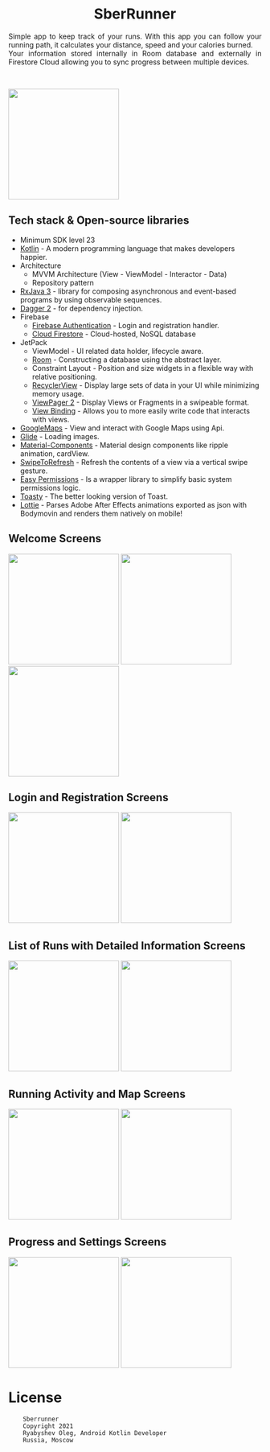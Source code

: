 <h1 align="center">SberRunner</h1>

<p align="justify">  
Simple app to keep track of your runs.  
With this app you can follow your running path, it calculates your distance, speed and your calories burned.
<br />
Your information stored internally in Room database and externally in Firestore Cloud allowing you to sync
progress between multiple devices.
</p>

<br />

<p float="center">
  <img src="screenshots/logo.png" width="220" />
</p>

## Tech stack & Open-source libraries
- Minimum SDK level 23
- [Kotlin](https://kotlinlang.org/) - A modern programming language that makes developers happier.
- Architecture
    - MVVM Architecture (View - ViewModel - Interactor - Data)
    - Repository pattern
- [RxJava 3](https://github.com/ReactiveX/RxJava) - library for composing asynchronous and event-based programs by using observable sequences.
- [Dagger 2](https://dagger.dev/) - for dependency injection.
- Firebase
    - [Firebase Authentication](https://firebase.google.com/docs/auth) - Login and registration handler.
    - [Cloud Firestore](https://firebase.google.com/docs/firestore) - Cloud-hosted, NoSQL database
- JetPack
    - ViewModel - UI related data holder, lifecycle aware.
    - [Room](https://developer.android.com/training/data-storage/room) - Constructing a database using the abstract layer.
    - Constraint Layout - Position and size widgets in a flexible way with relative positioning. 
    - [RecyclerView](https://developer.android.com/guide/topics/ui/layout/recyclerview) - Display large sets of data in your UI while minimizing memory usage.
    - [ViewPager 2](https://developer.android.com/jetpack/androidx/releases/viewpager2) - Display Views or Fragments in a swipeable format.
    - [View Binding](https://developer.android.com/topic/libraries/view-binding) - Allows you to more easily write code that interacts with views.
- [GoogleMaps](https://developers.google.com/maps) - View and interact with Google Maps using Api.
- [Glide](https://github.com/bumptech/glide) - Loading images.
- [Material-Components](https://github.com/material-components/material-components-android) - Material design components like ripple animation, cardView.
- [SwipeToRefresh](https://developer.android.com/reference/androidx/swiperefreshlayout/widget/SwipeRefreshLayout) - Refresh the contents of a view via a vertical swipe gesture.
- [Easy Permissions](https://github.com/googlesamples/easypermissions) - Is a wrapper library to simplify basic system permissions logic.
- [Toasty](https://github.com/GrenderG/Toasty) - The better looking version of Toast.
- [Lottie](https://github.com/airbnb/lottie-android) - Parses Adobe After Effects animations exported as json with Bodymovin and renders them natively on mobile!

Welcome Screens
-----------

<p float="left">
  <img src="screenshots/hello_1.png" width="220" />
  <img src="screenshots/hello_2.png" width="220" /> 
  <img src="screenshots/hello_3.png" width="220" /> 
</p>

Login and Registration Screens
-----------

<p float="left">
  <img src="screenshots/login_light.png" width="220" />
  <img src="screenshots/registration_light.png" width="220" /> 
</p>

List of Runs with Detailed Information Screens
-----------

<p float="left">
  <img src="screenshots/list_light.png" width="220" />
  <img src="screenshots/detailed_light.png" width="220" />
</p>

Running Activity and Map Screens
-----------

<p float="left">
  <img src="screenshots/run_light.png" width="220" />
  <img src="screenshots/map_dark.png" width="220" /> 
</p>

Progress and Settings Screens
-----------

<p float="left">
  <img src="screenshots/progress_light.png" width="220" />
  <img src="screenshots/settings_light.png" width="220" /> 
</p>

# License
```
    Sberrunner
    Copyright 2021
    Ryabyshev Oleg, Android Kotlin Developer
    Russia, Moscow
```